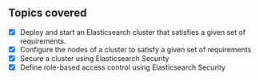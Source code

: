 ##  Topics covered

- [x] Deploy and start an Elasticsearch cluster that satisfies a given set of requirements.
- [x] Configure the nodes of a cluster to satisfy a given set of requirements
- [x] Secure a cluster using Elasticsearch Security
- [x] Define role-based access control using Elasticsearch Security